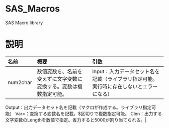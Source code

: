 # SAS_Macros
SAS Macro library


# 説明

|名前|概要|引数|
|:---|:---|:---|
|num2char|数値変数を、名前を変えずに文字変数に変換する。変数は複数指定可能。|Input：入力データセット名を記載（ライブラリ指定可能。実行時に存在しないとエラーになる） 
Output：出力データセット名を記載（マクロが作成する。ライブラリ指定可能）
Var=：変換する変数名を記載。$区切りで複数指定可能。
Clen：出力する文字変数のLengthを数値で指定。省力すると5000が割り当てられる。|
